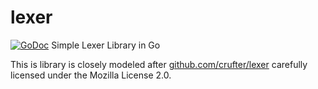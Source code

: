 # lexer
[![GoDoc](https://godoc.org/github.com/maxymania/lexer?status.svg)](https://godoc.org/github.com/maxymania/lexer)
Simple Lexer Library in Go

This is library is closely modeled after [github.com/crufter/lexer](https://github.com/crufter/lexer) carefully
licensed under the Mozilla License 2.0.

